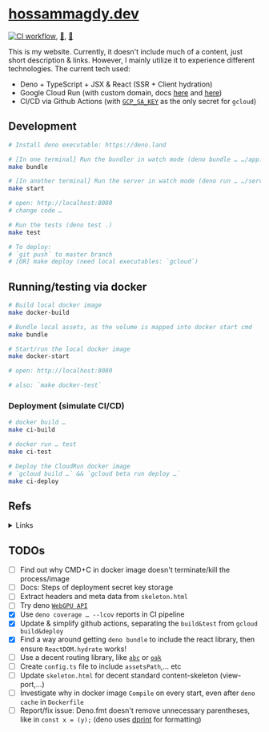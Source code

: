 # [hossammagdy.dev](https://hossammagdy.dev)

[![CI workflow](https://github.com/hossam-magdy/hossammagdy.dev/workflows/CI/badge.svg)](https://github.com/hossam-magdy/hossammagdy.dev/actions/workflows/ci.yml), [🐳](https://hub.docker.com/r/hossammagdy/hossammagdy.dev), [🐳](https://gcr.io/hossammagdy-dev/hossammagdy-dev)

This is my website. Currently, it doesn't include much of a content, just short description & links. However, I mainly utilize it to experience different technologies. The current tech used:

- Deno + TypeScript + JSX & React (SSR + Client hydration)
- Google Cloud Run (with custom domain, docs [here](https://cloud.google.com/run/docs/mapping-custom-domains) and [here](https://cloud.google.com/run/docs))
- CI/CD via Github Actions (with [`GCP_SA_KEY`](https://cloud.google.com/iam/docs/creating-managing-service-account-keys) as the only secret for `gcloud`)

## Development

```sh
# Install deno executable: https://deno.land

# [In one terminal] Run the bundler in watch mode (deno bundle … …/app.js)
make bundle

# [In another terminal] Run the server in watch mode (deno run … …/server.tsx)
make start

# open: http://localhost:8080
# change code …

# Run the tests (deno test .)
make test

# To deploy:
# `git push` to master branch
# [OR] make deploy (need local executables: `gcloud`)
```

## Running/testing via docker

```sh
# Build local docker image
make docker-build

# Bundle local assets, as the volume is mapped into docker start cmd
make bundle

# Start/run the local docker image
make docker-start

# open: http://localhost:8080

# also: `make docker-test`
```

### Deployment (simulate CI/CD)

```sh
# docker build …
make ci-build

# docker run … test
make ci-test

# Deploy the CloudRun docker image
# `gcloud build …` && `gcloud beta run deploy …`
make ci-deploy
```

## Refs

<details>
<summary>Links</summary>

- Deno chat: [old](https://gitter.im/denolife/Lobby) and [new](https://discord.com/channels/684898665143206084)
- https://cloud.google.com/run/docs/reference/container-contract#port
- https://github.com/hayd/deno-docker
- CLI: gcloud: https://cloud.google.com/sdk/docs/
- https://console.cloud.google.com/apis/api/run.googleapis.com/overview
- (extra) AWS: https://youtu.be/MS5pzddwwqU
</details>

## TODOs

- [ ] Find out why CMD+C in docker image doesn't terminate/kill the process/image
- [ ] Docs: Steps of deployment secret key storage
- [ ] Extract headers and meta data from `skeleton.html`
- [ ] Try deno [`WebGPU API`](https://deno.land/posts/v1.8#experimental-support-for-the-webgpu-api)
- [x] Use `deno coverage … --lcov` reports in CI pipeline
- [x] Update & simplify github actions, separating the `build&test` from `gcloud build&deploy`
- [x] Find a way around getting `deno bundle` to include the react library, then ensure `ReactDOM.hydrate` works!
- [ ] Use a decent routing library, like [`abc`](https://deno.land/x/abc) or [`oak`](https://deno.land/x/oak)
- [ ] Create `config.ts` file to include `assetsPath`,… etc
- [ ] Update `skeleton.html` for decent standard content-skeleton (view-port,…)
- [ ] Investigate why in docker image `Compile` on every start, even after `deno cache` in `Dockerfile`
- [ ] Report/fix issue: Deno.fmt doesn't remove unnecessary parentheses, like in `const x = (y);` (deno uses [dprint](https://dprint.dev/playground/#code/MYewdgzgLgBAHjAvDAFARgJQG4BQQ/language/typescript) for formatting)
